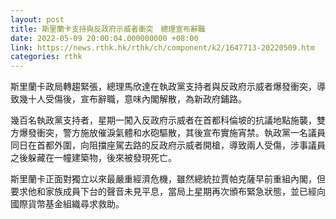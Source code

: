 ```yaml
---
layout: post
title: 斯里蘭卡支持與反政府示威者衝突　總理宣布辭職
date: 2022-05-09 20:00:04.000000000 +08:00
link: https://news.rthk.hk/rthk/ch/component/k2/1647713-20220509.htm
categories: rthk
---
```


斯里蘭卡政局轉趨緊張，總理馬欣達在執政黨支持者與反政府示威者爆發衝突，導致幾十人受傷後，宣布辭職，意味內閣解散，為新政府鋪路。

幾百名執政黨支持者，星期一闖入反政府示威者在首都科倫坡的抗議地點施襲，雙方爆發衝突，警方施放催淚氣體和水砲驅散，其後宣布實施宵禁。執政黨一名議員同日在首都外圍，向阻擋座駕去路的反政府示威者開槍，導致兩人受傷，涉事議員之後躲藏在一幢建築物，後來被發現死亡。

斯里蘭卡正面對獨立以來最嚴重經濟危機，雖然總統拉賈帕克薩早前重組內閣，但要求他和家族成員下台的聲音未見平息，當局上星期再次頒布緊急狀態，並已經向國際貨幣基金組織尋求救助。
